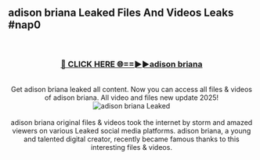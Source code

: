 ## adison briana Leaked Files And Videos Leaks #nap0
<br>
<div align="center">
<h3><a href="https://watchclip.my.id/adison briana" rel="nofollow">🔴 CLICK HERE 🌐==►►adison briana</a></h3>
<br>
Get adison briana leaked all content. Now you can access all files & videos of adison briana. All video and files new update 2025!
<br>
<a href="https://watchclip.my.id/adison briana" rel="nofollow" data-target="animated-image.originalLink"><img src="https://i.ibb.co.com/WyWwxjT/player-gif2.gif" alt="adison briana Leaked" style="max-width: 100%; display: inline-block;" data-target="animated-image.originalImage"></a>
<br><br>
adison briana original files & videos took the internet by storm and amazed viewers on various Leaked social media platforms. adison briana, a young and talented digital creator, recently became famous thanks to this interesting files & videos.
</div>
<br>